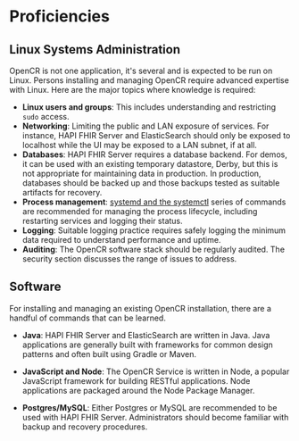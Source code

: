 # Proficiencies

## Linux Systems Administration

OpenCR is not one application, it's several and is expected to be run on Linux. Persons installing and managing OpenCR require advanced expertise with Linux. Here are the major topics where knowledge is required:

* **Linux users and groups**: This includes understanding and restricting `sudo` access.
* **Networking**: Limiting the public and LAN exposure of services. For instance, HAPI FHIR Server and ElasticSearch should only be exposed to localhost while the UI may be exposed to a LAN subnet, if at all.
* **Databases**: HAPI FHIR Server requires a database backend. For demos, it can be used with an existing temporary datastore, Derby, but this is not appropriate for maintaining data in production. In production, databases should be backed up and those backups tested as suitable artifacts for recovery. 
* **Process management**: [systemd and the systemctl](https://www.linode.com/docs/quick-answers/linux-essentials/introduction-to-systemctl/) series of commands are recommended for managing the process lifecycle, including restarting services and logging their status. 
* **Logging**: Suitable logging practice requires safely logging the minimum data required to understand performance and uptime.
* **Auditing**: The OpenCR software stack should be regularly audited. The security section discusses the range of issues to address.

## Software

For installing and managing an existing OpenCR installation, there are a handful of commands that can be learned.

* **Java**: HAPI FHIR Server and ElasticSearch are written in Java. Java applications are generally built with frameworks for common design patterns and often built using Gradle or Maven.

* **JavaScript and Node**: The OpenCR Service is written in Node, a popular JavaScript framework for building RESTful applications. Node applications are packaged around the Node Package Manager.

* **Postgres/MySQL**: Either Postgres or MySQL are recommended to be used with HAPI FHIR Server. Administrators should become familiar with backup and recovery procedures.
